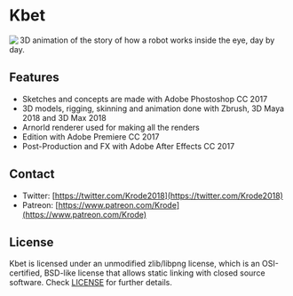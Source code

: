 # Kbet
<img align="left" src="https://github.com/janixva/Kbet/blob/master/WikiResources/BannerKrode.png">
3D animation of the story of how a robot works inside the eye, day by day.

Features
--------

* Sketches and concepts are made with Adobe Phostoshop CC 2017
* 3D models, rigging, skinning and animation done with Zbrush, 3D Maya 2018 and 3D Max 2018
* Arnorld renderer used for making all the renders 
* Edition with Adobe Premiere CC 2017
* Post-Production and FX with Adobe After Effects CC 2017

Contact
-------
* Twitter: [https://twitter.com/Krode2018](https://twitter.com/Krode2018)
* Patreon: [https://www.patreon.com/Krode](https://www.patreon.com/Krode)

License
-------

Kbet is licensed under an unmodified zlib/libpng license, which is an OSI-certified, BSD-like license that allows static linking with closed source software. Check [LICENSE](LICENSE) for further details.
